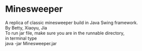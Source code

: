 # Minesweeper
A replica of classic minesweeper build in Java Swing framework. <br>
By Betty, Xiaoyu, Jia <br>
To run jar file, make sure you are in the runnable directory,<br>
in terminal type<br>
java -jar Minesweeper.jar
